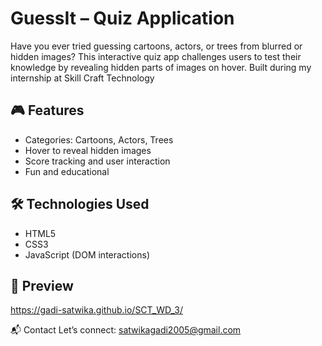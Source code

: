 # GuessIt – Quiz Application

Have you ever tried guessing cartoons, actors, or trees from blurred or hidden images? This interactive quiz app challenges users to test their knowledge by revealing hidden parts of images on hover.
Built during my internship at Skill Craft Technology

## 🎮 Features

- Categories: Cartoons, Actors, Trees
- Hover to reveal hidden images
- Score tracking and user interaction
- Fun and educational

## 🛠️ Technologies Used

- HTML5
- CSS3
- JavaScript (DOM interactions)

## 📸 Preview

https://gadi-satwika.github.io/SCT_WD_3/

📬 Contact
Let’s connect: satwikagadi2005@gmail.com
